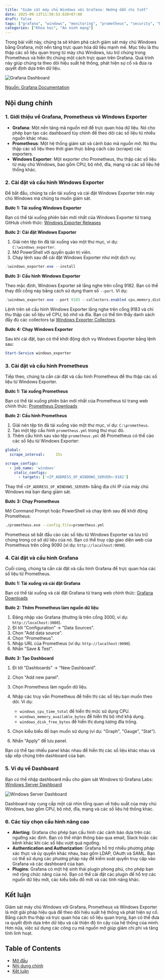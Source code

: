 ```yaml
---
title: "Giám sát máy chủ Windows với Grafana: Hướng dẫn chi tiết"
date: 2025-09-13T11:50:53.638+07:00
draft: false
tags: ["grafana", "windows", "monitoring", "prometheus", "security", "báo cáo", "hướng dẫn"]
categories: ["Khoa học", "An ninh mạng"]
---
```


Trong bài viết này, chúng ta sẽ khám phá cách giám sát máy chủ Windows bằng Grafana, một nền tảng trực quan hóa dữ liệu mạnh mẽ. Mục tiêu là thu thập các số liệu quan trọng từ máy chủ Windows, lưu trữ chúng trong Prometheus và hiển thị chúng một cách trực quan trên Grafana. Quá trình này giúp chúng ta theo dõi hiệu suất hệ thống, phát hiện sự cố và đưa ra quyết định dựa trên dữ liệu.

![Grafana Dashboard](https://grafana.com/static/img/docs/v9/guides/windows-monitoring/windows-monitoring-dashboard.png)

[Nguồn: Grafana Documentation](https://grafana.com/docs/grafana/latest/guides/windows-monitoring/)

## Nội dung chính

### 1. Giới thiệu về Grafana, Prometheus và Windows Exporter

*   **Grafana**: Một nền tảng mã nguồn mở để trực quan hóa dữ liệu. Nó cho phép bạn tạo các dashboard tùy chỉnh để theo dõi các số liệu từ nhiều nguồn khác nhau.
*   **Prometheus**: Một hệ thống giám sát và cảnh báo mã nguồn mở. Nó thu thập các số liệu theo thời gian thực bằng cách cào (scrape) các exporters.
*   **Windows Exporter**: Một exporter cho Prometheus, thu thập các số liệu từ máy chủ Windows, bao gồm CPU, bộ nhớ, đĩa, mạng và các số liệu hệ thống khác.

### 2. Cài đặt và cấu hình Windows Exporter

Để bắt đầu, chúng ta cần tải xuống và cài đặt Windows Exporter trên máy chủ Windows mà chúng ta muốn giám sát.

**Bước 1: Tải xuống Windows Exporter**

Bạn có thể tải xuống phiên bản mới nhất của Windows Exporter từ trang GitHub chính thức: [Windows Exporter Releases](https://github.com/prometheus-community/windows_exporter/releases)

**Bước 2: Cài đặt Windows Exporter**

1.  Giải nén tệp tin đã tải xuống vào một thư mục, ví dụ: `C:\windows_exporter`.
2.  Mở PowerShell với quyền quản trị viên.
3.  Chạy lệnh sau để cài đặt Windows Exporter như một dịch vụ:

```powershell
.\windows_exporter.exe --install
```

**Bước 3: Cấu hình Windows Exporter**

Theo mặc định, Windows Exporter sẽ lắng nghe trên cổng 9182. Bạn có thể thay đổi cổng này bằng cách sử dụng tham số `--port`. Ví dụ:

```powershell
.\windows_exporter.exe --port 9183 --collectors.enabled cpu,memory,disk
```

Lệnh trên sẽ cấu hình Windows Exporter lắng nghe trên cổng 9183 và chỉ thu thập các số liệu về CPU, bộ nhớ và đĩa.  Bạn có thể tìm thấy danh sách đầy đủ các collectors tại [Windows Exporter Collectors](https://github.com/prometheus-community/windows_exporter#enabled-collectors).

**Bước 4: Chạy Windows Exporter**

Sau khi cài đặt, bạn có thể khởi động dịch vụ Windows Exporter bằng lệnh sau:

```powershell
Start-Service windows_exporter
```

### 3. Cài đặt và cấu hình Prometheus

Tiếp theo, chúng ta cần cài đặt và cấu hình Prometheus để thu thập các số liệu từ Windows Exporter.

**Bước 1: Tải xuống Prometheus**

Bạn có thể tải xuống phiên bản mới nhất của Prometheus từ trang web chính thức: [Prometheus Downloads](https://prometheus.io/download/)

**Bước 2: Cấu hình Prometheus**

1.  Giải nén tệp tin đã tải xuống vào một thư mục, ví dụ: `C:\prometheus`.
2.  Tạo một tệp cấu hình `prometheus.yml` trong thư mục đó.
3.  Thêm cấu hình sau vào tệp `prometheus.yml` để Prometheus có thể cào các số liệu từ Windows Exporter:

```yaml
global:
  scrape_interval:     15s

scrape_configs:
  - job_name: 'windows'
    static_configs:
      - targets: ['<IP_ADDRESS_OF_WINDOWS_SERVER>:9182']
```

Thay thế `<IP_ADDRESS_OF_WINDOWS_SERVER>` bằng địa chỉ IP của máy chủ Windows mà bạn đang giám sát.

**Bước 3: Chạy Prometheus**

Mở Command Prompt hoặc PowerShell và chạy lệnh sau để khởi động Prometheus:

```bash
./prometheus.exe --config.file=prometheus.yml
```

Prometheus sẽ bắt đầu cào các số liệu từ Windows Exporter và lưu trữ chúng trong cơ sở dữ liệu của nó.  Bạn có thể truy cập giao diện web của Prometheus trên cổng 9090 (ví dụ: `http://localhost:9090`).

### 4. Cài đặt và cấu hình Grafana

Cuối cùng, chúng ta cần cài đặt và cấu hình Grafana để trực quan hóa các số liệu từ Prometheus.

**Bước 1: Tải xuống và cài đặt Grafana**

Bạn có thể tải xuống và cài đặt Grafana từ trang web chính thức: [Grafana Downloads](https://grafana.com/grafana/download/)

**Bước 2: Thêm Prometheus làm nguồn dữ liệu**

1.  Đăng nhập vào Grafana (thường là trên cổng 3000, ví dụ: `http://localhost:3000`).
2.  Đi tới "Configuration" -> "Data Sources".
3.  Chọn "Add data source".
4.  Chọn "Prometheus".
5.  Nhập URL của Prometheus (ví dụ: `http://localhost:9090`).
6.  Nhấn "Save & Test".

**Bước 3: Tạo Dashboard**

1.  Đi tới "Dashboards" -> "New Dashboard".
2.  Chọn "Add new panel".
3.  Chọn Prometheus làm nguồn dữ liệu.
4.  Nhập các truy vấn Prometheus để hiển thị các số liệu bạn muốn theo dõi. Ví dụ:

    *   `windows_cpu_time_total` để hiển thị mức sử dụng CPU.
    *   `windows_memory_available_bytes` để hiển thị bộ nhớ khả dụng.
    *   `windows_disk_free_bytes` để hiển thị dung lượng đĩa trống.
5.  Chọn kiểu biểu đồ bạn muốn sử dụng (ví dụ: "Graph", "Gauge", "Stat").
6.  Nhấn "Apply" để lưu panel.

Bạn có thể tạo nhiều panel khác nhau để hiển thị các số liệu khác nhau và sắp xếp chúng trên dashboard của bạn.

### 5. Ví dụ về Dashboard

Bạn có thể nhập dashboard mẫu cho giám sát Windows từ Grafana Labs: [Windows Server Dashboard](https://grafana.com/grafana/dashboards/10464-windows-server/)

![Windows Server Dashboard](https://grafana.com/api/dashboards/10464/images/15678/image)

Dashboard này cung cấp một cái nhìn tổng quan về hiệu suất của máy chủ Windows, bao gồm CPU, bộ nhớ, đĩa, mạng và các số liệu hệ thống khác.

### 6. Các tùy chọn cấu hình nâng cao

*   **Alerting**: Grafana cho phép bạn cấu hình các cảnh báo dựa trên các ngưỡng xác định. Bạn có thể nhận thông báo qua email, Slack hoặc các kênh khác khi các số liệu vượt quá ngưỡng.
*   **Authentication and Authorization**: Grafana hỗ trợ nhiều phương pháp xác thực và ủy quyền khác nhau, bao gồm LDAP, OAuth và SAML. Bạn có thể sử dụng các phương pháp này để kiểm soát quyền truy cập vào Grafana và các dashboard của bạn.
*   **Plugins**: Grafana có một hệ sinh thái plugin phong phú, cho phép bạn mở rộng chức năng của nó. Bạn có thể cài đặt các plugin để hỗ trợ các nguồn dữ liệu mới, các kiểu biểu đồ mới và các tính năng khác.

## Kết luận

Giám sát máy chủ Windows với Grafana, Prometheus và Windows Exporter là một giải pháp hiệu quả để theo dõi hiệu suất hệ thống và phát hiện sự cố. Bằng cách thu thập và trực quan hóa các số liệu quan trọng, bạn có thể đưa ra quyết định dựa trên dữ liệu và cải thiện độ tin cậy của hệ thống của mình. Hơn nữa, việc sử dụng các công cụ mã nguồn mở giúp giảm chi phí và tăng tính linh hoạt.

## Table of Contents
- [Mở đầu](#mở-đầu)
- [Nội dung chính](#nội-dung-chính)
- [Kết luận](#kết-luận)
```